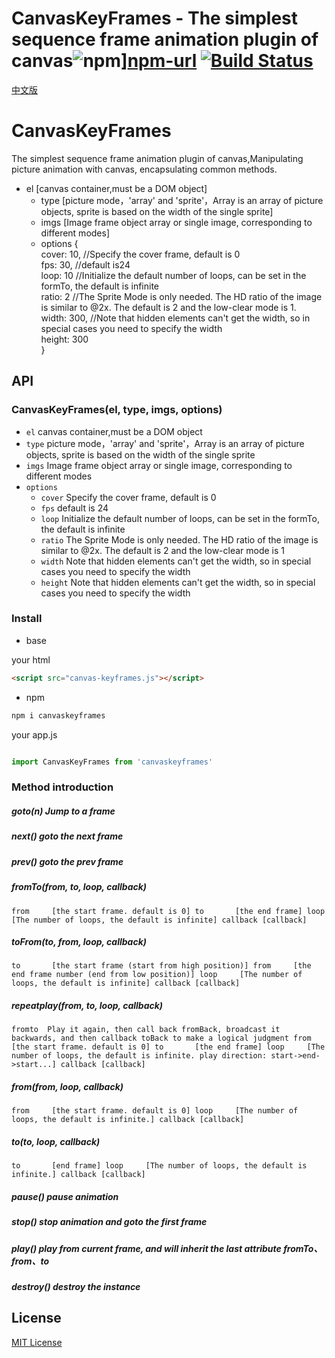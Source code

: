 # CanvasKeyFrames - The simplest sequence frame animation plugin of canvas![npm][npm-image]][npm-url] [![Build Status][travis-image]][travis-url] 

[中文版](./readeMe.md)

# CanvasKeyFrames

The simplest sequence frame animation plugin of canvas,Manipulating picture animation with canvas, encapsulating common methods.


* el      [canvas container,must be a DOM object]
	 * type    [picture mode，'array' and 'sprite'，Array is an array of picture objects, sprite is based on the width of the single sprite]
	 * imgs    [Image frame object array or single image, corresponding to different modes]
	 * options {\
				cover: 10, //Specify the cover frame, default is 0 \
			    fps: 30, //default is24\
			    loop: 10 //Initialize the default number of loops, can be set in the formTo, the default is infinite\
			    ratio: 2 //The Sprite Mode is only needed. The HD ratio of the image is similar to @2x. The default is 2 and the low-clear mode is 1.\
			    width: 300, //Note that hidden elements can't get the width, so in special cases you need to specify the width\
			    height: 300\
               	}

## API

### CanvasKeyFrames(el, type, imgs, options)

- `el` canvas container,must be a DOM object
- `type` picture mode，'array' and 'sprite'，Array is an array of picture objects, sprite is based on the width of the single sprite
- `imgs` Image frame object array or single image, corresponding to different modes
- `options`
  - `cover` Specify the cover frame, default is 0
  - `fps` default is 24
  - `loop` Initialize the default number of loops, can be set in the formTo, the default is infinite
  - `ratio` The Sprite Mode is only needed. The HD ratio of the image is similar to @2x. The default is 2 and the low-clear mode is 1
  - `width` Note that hidden elements can't get the width, so in special cases you need to specify the width
  - `height` Note that hidden elements can't get the width, so in special cases you need to specify the width


### Install

* base

your html

```html
<script src="canvas-keyframes.js"></script>

```

* npm

```bash
npm i canvaskeyframes
```

your app.js

```javascript

import CanvasKeyFrames from 'canvaskeyframes'

```


### Method introduction 

##### goto(n) Jump to a frame
##### next()  goto the next frame
##### prev()  goto the prev frame
##### fromTo(from, to, loop, callback) 
`
 from     [the start frame. default is 0]
  to       [the end frame]
  loop     [The number of loops, the default is infinite]
  callback [callback]
  `
##### toFrom(to, from, loop, callback)
`
to       [the start frame (start from high position)]
 from     [the end frame number (end from low position)]
 loop     [The number of loops, the default is infinite]
 callback [callback]
 `
##### repeatplay(from, to, loop, callback)
`
fromto  Play it again, then call back fromBack, broadcast it backwards, and then callback toBack to make a logical judgment
from     [the start frame. default is 0]
to       [the end frame]
loop     [The number of loops, the default is infinite. play direction: start->end->start...]
callback [callback]
`
##### from(from, loop, callback)
`
 from     [the start frame. default is 0]
 loop     [The number of loops, the default is infinite.]
 callback [callback]
`
##### to(to, loop, callback)
`
to       [end frame]
loop     [The number of loops, the default is infinite.]
callback [callback]
`
##### pause() pause animation
##### stop() stop animation and goto the first frame  
##### play() play from current frame, and will inherit the last attribute fromTo、from、to
##### destroy() destroy the instance


## License

[MIT License](http://en.wikipedia.org/wiki/MIT_License)



[travis-image]: https://api.travis-ci.org/wenyiweb/canvasKeyFrames.svg?branch=master
[travis-url]: https://travis-ci.org/wenyiweb/canvasKeyFrames

[npm-image]: https://img.shields.io/npm/v/canvaskeyframes.svg?style=flat-square
[npm-url]: https://www.npmjs.com/package/canvaskeyframes
